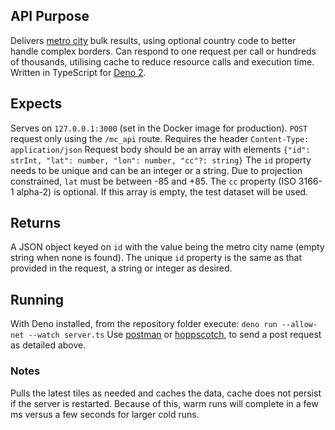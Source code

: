 ## API Purpose
Delivers [metro city](https://github.com/cafread/metrocity2024) bulk results, using optional country code to better handle complex borders.
Can respond to one request per call or hundreds of thousands, utilising cache to reduce resource calls and execution time.
Written in TypeScript for [Deno 2](https://deno.com/blog/v2.0).

## Expects
Serves on `127.0.0.1:3000` (set in the Docker image for production).
`POST` request only using the `/mc_api` route.
Requires the header `Content-Type: application/json`
Request body should be an array with elements `{"id": strInt, "lat": number, "lon": number, "cc"?: string}`
The `id` property needs to be unique and can be an integer or a string.
Due to projection constrained, `lat` must be between -85 and +85.
The `cc` property (ISO 3166-1 alpha-2) is optional.
If this array is empty, the test dataset will be used.

## Returns
A JSON object keyed on `id` with the value being the metro city name (empty string when none is found).
The unique `id` property is the same as that provided in the request, a string or integer as desired.

## Running
With Deno installed, from the repository folder execute:
`deno run --allow-net --watch server.ts`
Use [postman](https://www.postman.com/) or [hoppscotch](https://hoppscotch.io/), to send a post request as detailed above.

### Notes
Pulls the latest tiles as needed and caches the data, cache does not persist if the server is restarted. Because of this, warm runs will complete in a few ms versus a few seconds for larger cold runs.